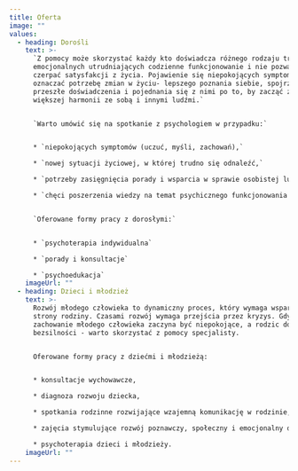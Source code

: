 ```yaml
---
title: Oferta
image: ""
values:
  - heading: Dorośli
    text: >-
      `Z pomocy może skorzystać każdy kto doświadcza różnego rodzaju trudności
      emocjonalnych utrudniających codzienne funkcjonowanie i nie pozwalających
      czerpać satysfakcji z życia. Pojawienie się niepokojących symptomów może
      oznaczać potrzebę zmian w życiu- lepszego poznania siebie, spojrzenia na
      przeszłe doświadczenia i pojednania się z nimi po to, by zacząć żyć w
      większej harmonii ze sobą i innymi ludźmi.`


      `Warto umówić się na spotkanie z psychologiem w przypadku:`


      * `niepokojących symptomów (uczuć, myśli, zachowań),`

      * `nowej sytuacji życiowej, w której trudno się odnaleźć,`

      * `potrzeby zasięgnięcia porady i wsparcia w sprawie osobistej lub rodzinnej,`

      * `chęci poszerzenia wiedzy na temat psychicznego funkcjonowania człowieka oraz lepszego porozumiewania się z innymi.`


      `Oferowane formy pracy z dorosłymi:`


      * `psychoterapia indywidualna`

      * `porady i konsultacje`

      * `psychoedukacja`
    imageUrl: ""
  - heading: Dzieci i młodzież
    text: >-
      Rozwój młodego człowieka to dynamiczny proces, który wymaga wsparcia ze
      strony rodziny. Czasami rozwój wymaga przejścia przez kryzys. Gdy
      zachowanie młodego człowieka zaczyna być niepokojące, a rodzic doświadcza
      bezsilności - warto skorzystać z pomocy specjalisty.


      Oferowane formy pracy z dziećmi i młodzieżą:


      * konsultacje wychowawcze,

      * diagnoza rozwoju dziecka,

      * spotkania rodzinne rozwijające wzajemną komunikację w rodzinie,

      * zajęcia stymulujące rozwój poznawczy, społeczny i emocjonalny dla dzieci w każdym wieku,

      * psychoterapia dzieci i młodzieży.
    imageUrl: ""
---
```

